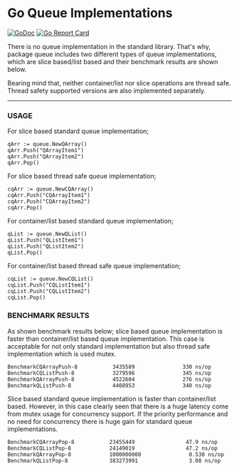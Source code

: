 # Go Queue Implementations

[![GoDoc](https://godoc.org/github.com/ardaguclu/go-queue/queue?status.png)](http://godoc.org/github.com/ardaguclu/go-queue/queue)
[![Go Report Card](https://goreportcard.com/badge/github.com/ardaguclu/go-queue)](https://goreportcard.com/report/github.com/ardaguclu/go-queue)

There is no queue implementation in the standard library. 
That's why, package queue includes two different types of queue implementations, 
which are slice based/list based and their benchmark results are shown below. 

Bearing mind that, neither container/list nor slice operations are thread safe. 
Thread safety supported versions are also implemented separately.

____

### USAGE

For slice based standard queue implementation;

    qArr := queue.NewQArray()
    qArr.Push("QArrayItem1")
    qArr.Push("QArrayItem2")
    qArr.Pop()
   
For slice based thread safe queue implementation;

    cqArr := queue.NewCQArray()
	cqArr.Push("CQArrayItem1")
	cqArr.Push("CQArrayItem2")
	cqArr.Pop()

For container/list based standard queue implementation;

    qList := queue.NewQList()
	qList.Push("QListItem1")
	qList.Push("QListItem2")
	qList.Pop()

For container/list based thread safe queue implementation;

    cqList := queue.NewCQList()
	cqList.Push("CQListItem1")
	cqList.Push("CQListItem2")
	cqList.Pop()

### BENCHMARK RESULTS

As shown benchmark results below; slice based queue implementation is faster than container/list based queue implementation. 
This case is acceptable for not only standard implementation but also thread safe implementation which is used mutex.

    BenchmarkCQArrayPush-8           3435589               330 ns/op
    BenchmarkCQListPush-8            3279596               345 ns/op
    BenchmarkQArrayPush-8            4522604               276 ns/op
    BenchmarkQListPush-8             4408953               340 ns/op

Slice based standard queue implementation is faster than container/list based. 
However, in this case clearly seen that there is a huge latency come from mutex usage for concurrency support. 
If the priority performance and no need for concurrency there is huge gain for standard queue implementations.

    BenchmarkCQArrayPop-8           23455449                47.9 ns/op
    BenchmarkCQListPop-8            24149019                47.2 ns/op
    BenchmarkQArrayPop-8            1000000000               0.538 ns/op
    BenchmarkQListPop-8             383273991                3.08 ns/op
